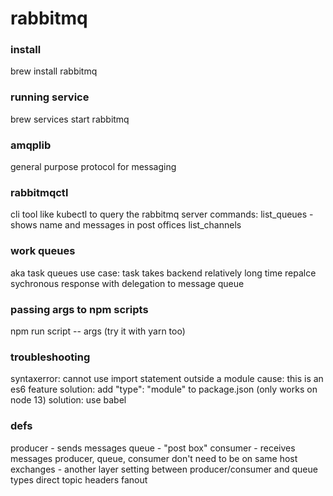 # rabbitmq

### install

brew install rabbitmq

### running service 

brew services start rabbitmq

### amqplib

general purpose protocol for messaging 

### rabbitmqctl

cli tool like kubectl to query the rabbitmq server
commands:
    list_queues - shows name and messages in post offices
    list_channels

### work queues

aka task queues
use case:
task takes backend relatively long time
repalce sychronous response with delegation to message queue 

### passing args to npm scripts

npm run script -- args
(try it with yarn too)

### troubleshooting

syntaxerror: cannot use import statement outside a module
cause: this is an es6 feature
solution: add "type": "module" to package.json (only works on node 13)
solution: use babel

### defs

producer - sends messages
queue - "post box"
consumer - receives messages
 producer, queue, consumer don't need to be on same host
exchanges - another layer setting between producer/consumer and queue 
    types
        direct
        topic
        headers
        fanout